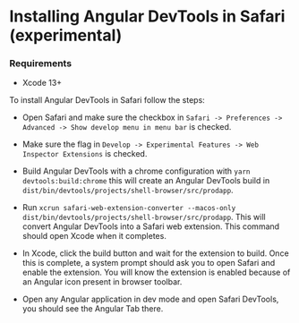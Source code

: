 # Installing Angular DevTools in Safari (experimental)

### Requirements

- Xcode 13+

To install Angular DevTools in Safari follow the steps:

* Open Safari and make sure the checkbox in `Safari -> Preferences -> Advanced -> Show develop menu in menu bar` is checked.

* Make sure the flag in `Develop -> Experimental Features -> Web Inspector Extensions` is checked.

* Build Angular DevTools with a chrome configuration with `yarn devtools:build:chrome` this will create an Angular DevTools build in `dist/bin/devtools/projects/shell-browser/src/prodapp`.

* Run `xcrun safari-web-extension-converter --macos-only dist/bin/devtools/projects/shell-browser/src/prodapp`. This will convert Angular DevTools into a Safari web extension. This command should open Xcode when it completes.

* In Xcode, click the build button and wait for the extension to build. Once this is complete, a system prompt should ask you to open Safari and enable the extension. You will know the extension is enabled because of an Angular icon present in browser toolbar.

* Open any Angular application in dev mode and open Safari DevTools, you should see the Angular Tab there.
